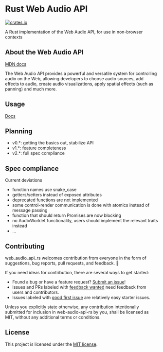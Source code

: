 # Rust Web Audio API

[![crates.io](https://img.shields.io/crates/v/web-audio-api.svg)](https://crates.io/crates/web-audio-api)

A Rust implementation of the Web Audio API, for use in non-browser contexts

## About the Web Audio API

[MDN docs](https://developer.mozilla.org/en-US/docs/Web/API/Web_Audio_API)

The Web Audio API provides a powerful and versatile system for controlling
audio on the Web, allowing developers to choose audio sources, add effects to
audio, create audio visualizations, apply spatial effects (such as panning) and
much more.

## Usage

[Docs](https://docs.rs/web-audio-api)

## Planning

- v0.\*: getting the basics out, stabilize API
- v1.\*: feature completeness
- v2.\*: full spec compliance

## Spec compliance

Current deviations

- function names use snake_case
- getters/setters instead of exposed attributes
- deprecated functions are not implemented
- some control-render communication is done with atomics instead of message passing
- function that should return Promises are now blocking
- no AudioWorklet functionality, users should implement the relevant traits instead
- ...

## Contributing

web_audio_api_rs welcomes contribution from everyone in the form of suggestions, bug reports,
pull requests, and feedback. 💛

If you need ideas for contribution, there are several ways to get started:

- Found a bug or have a feature request?
  [Submit an issue](https://github.com/orottier/web-audio-api-rs/issues/new)!
- Issues and PRs labeled with
  [feedback wanted](https://github.com/orottier/web-audio-api-rs/issues?utf8=%E2%9C%93&q=is%3Aopen+sort%3Aupdated-desc+label%3A%22feedback+wanted%22+)
  need feedback from users and contributors.
- Issues labeled with
  [good first issue](https://github.com/orottier/web-audio-api-rs/issues?q=is%3Aissue+is%3Aopen+sort%3Aupdated-desc+label%3A%22good+first+issue%22)
  are relatively easy starter issues.

Unless you explicitly state otherwise, any contribution intentionally submitted
for inclusion in web-audio-api-rs by you, shall be licensed as MIT, without any additional
terms or conditions.

## License

This project is licensed under the [MIT license].

[mit license]: https://github.com/orottier/web-audio-api-rs/blob/main/LICENSE
